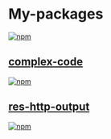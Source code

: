 # My-packages

[![npm](https://img.shields.io/badge/Licence-GPL--3.0-blue.svg)](https://choosealicense.com/licenses/gpl-3.0/)

## [complex-code](https://github.com/SpiritLing/My-Packages/tree/master/complex-code)

[![npm](https://img.shields.io/badge/npm-1.2.4-blue.svg)](https://www.npmjs.com/package/complex-code)

## [res-http-output](https://github.com/SpiritLing/My-Packages/tree/master/res-http-output)

[![npm](https://img.shields.io/badge/npm-1.0.4-blue.svg)](https://www.npmjs.com/package/res-http-output)
